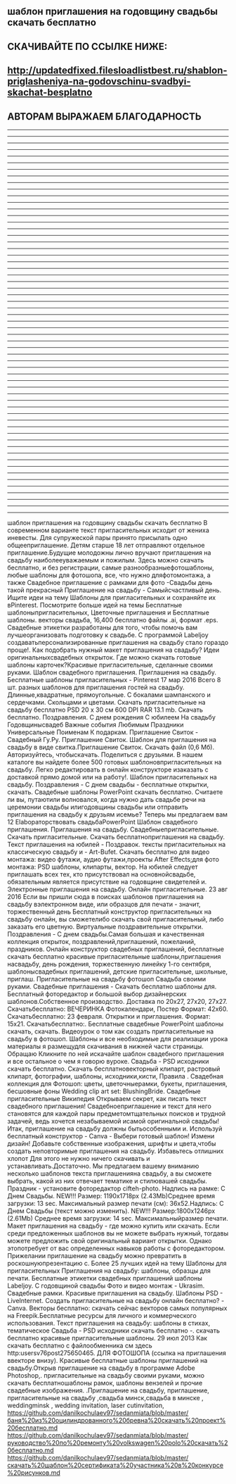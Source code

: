 шаблон приглашения на годовщину свадьбы скачать бесплатно
--------------------------------------------------
СКАЧИВАЙТЕ ПО ССЫЛКЕ НИЖЕ:
--------------------------------------------------
http://updatedfixed.filesloadlistbest.ru/shablon-priglasheniya-na-godovschinu-svadbyi-skachat-besplatno
--------------------------------------------------
АВТОРАМ ВЫРАЖАЕМ БЛАГОДАРНОСТЬ
--------------------------------------------------
--------------------------------------------------
--------------------------------------------------
--------------------------------------------------
--------------------------------------------------
--------------------------------------------------
--------------------------------------------------
--------------------------------------------------
--------------------------------------------------
--------------------------------------------------
--------------------------------------------------
--------------------------------------------------
--------------------------------------------------
--------------------------------------------------
--------------------------------------------------
--------------------------------------------------
--------------------------------------------------
--------------------------------------------------
--------------------------------------------------
--------------------------------------------------
--------------------------------------------------
--------------------------------------------------
--------------------------------------------------
--------------------------------------------------
--------------------------------------------------
--------------------------------------------------
--------------------------------------------------
--------------------------------------------------
--------------------------------------------------
--------------------------------------------------
--------------------------------------------------
--------------------------------------------------
--------------------------------------------------
--------------------------------------------------
--------------------------------------------------
--------------------------------------------------
--------------------------------------------------
--------------------------------------------------
--------------------------------------------------
--------------------------------------------------
--------------------------------------------------
--------------------------------------------------
--------------------------------------------------
--------------------------------------------------
--------------------------------------------------
--------------------------------------------------
--------------------------------------------------
--------------------------------------------------
--------------------------------------------------
--------------------------------------------------
--------------------------------------------------
--------------------------------------------------
--------------------------------------------------
--------------------------------------------------
--------------------------------------------------
--------------------------------------------------
--------------------------------------------------
--------------------------------------------------
--------------------------------------------------
--------------------------------------------------
шаблон приглашения на годовщину свадьбы скачать бесплатно В современном варианте текст пригласительных исходит от жениха иневесты. Для супружеской пары принято присылать одно общееприглашение. Детям старше 18 лет отправляют отдельное приглашение.Будущие молодожны лично вручают приглашения на свадьбу наиболееуважаемым и пожилым. Здесь можно скачать бесплатно, и без регистрации, самые разнообразныефотошаблоны, любые шаблоны для фотошопа, все, что нужно дляфотомонтажа, а также  Свадебное приглашение с рамками для фото -Свадьбы день такой прекрасный  Приглашение на свадьбу - Самыйсчастливый день. Ищите идеи на тему Шаблоны для пригласительных и сохраняйте их вPinterest.  Посмотрите больше идей на темы Бесплатные шаблоныпригласительных, Цветочные приглашения и Бесплатные шаблоны. векторы свадьба, 16,400 бесплатно файлы .ai, формат .eps. Свадебные этикетки разработаны для того, чтобы помочь вам лучшеорганизовать подготовку к свадьбе. С программой Labeljoy создаватьперсонализированные приглашения на свадьбу стало гораздо проще!. Как подобрать нужный макет приглашения на свадьбу? Идеи оригинальныхсвадебных открыток. Где можно скачать готовые шаблоны карточек?Красивые пригласительные, сделанные своими руками. Шаблон свадебного приглашения. Приглашения на свадьбу. Бесплатные шаблоны пригласительных - Pinterest
17 мар 2016  Всего 8 шт. разных шаблонов для приглашения гостей на свадьбу. Длинные,квадратные, прямоугольные. С бокалами шампанского и сердечками. Скольцами и цветами. Скачать пригласительные на свадьбу бесплатно  PSD 20 х 30 см  600 DPI  RAR  13.1 mb. Скачать бесплатно. Поздравления. С днем рождения  С юбилеем  На свадьбу  Годовщинысвадеб  Важные события  Любимым  Праздники  Универсальные  Поименам  К подаркам. Приглашение Свиток - Свадебный Гу.Ру. Приглашение Свиток. Шаблон для приглашения на свадьбу в виде свитка.Приглашение Свиток. Скачать файл (0,6 Мб). Авторизуйтесь, чтобыскачать. Поделиться с друзьями. В нашем каталоге вы найдете более 500 готовых шаблоновпригласительных на свадьбу. Легко редактировать в онлайн конструкторе изаказать с доставкой прямо домой или на работу!. Шаблон пригласительных на свадьбу. Поздравления - С днем свадьбы - бесплатные открытки, скачать. Свадебные шаблоны PowerPoint скачать бесплатно. Считаете ли вы, путаютили волновался, когда нужно дать свадьбе речи на церемонии свадьбы илигодовщины свадьбы или отправить приглашения на свадьбу к друзьям исемье? Теперь мы предлагаем вам 12 Elabораторствовать свадьбаPowerPoint
Шаблон свадебного приглашения. Приглашения на свадьбу. Свадебныепригласительные. Скачать пригласительные. Скачать бесплатноприглашения на свадьбу. Текст приглашения на юбилей - Поздравок. тексты пригласительных на классическую свадьбу и  - Art-Bufet. Скачать бесплатно для видео монтажа: видео футажи, аудио футажи,проекты After Effects;для фото монтажа: PSD шаблоны, клипарты, вектор. На юбилей следует приглашать всех тех, кто присутствовал на основнойсвадьбе, обязательным является присутствие на годовщине свидетелей и. Электронные приглашения на свадьбу. Онлайн пригласительные. 23 авг 2016  Если вы пришли сюда в поисках шаблонов приглашения на свадьбу вэлектронном виде, или образцов для печати - значит, торжественный день Бесплатный конструктор пригласительных на свадьбу онлайн, вы сможетелибо скачать свой пригласительный, либо заказать его цветную. Виртуальные поздравительные открытки. Поздравления - С днем свадьбы.Самая большая и качественная коллекция открыток, поздравлений,приглашений, пожеланий, праздников. Онлайн конструктор свадебных приглашений, бесплатные
скачать бесплатно красивые пригласительные шаблоны,приглашения насвадьбу, день рождения, торжественную линейку 1-го сентября, шаблонысвадебных приглашений, детские пригласительные, школьные, приглаш. Пригласительные на свадьбу фотошоп  Свадьба своими руками. Свадебные приглашения - Скачать бесплатно шаблоны для. Бесплатный фоторедактор и большой выбор дизайнерских шаблонов.Собственное производство. Доставка по  20х27, 27х20, 27х27. Скачатьбесплатно: ВЕЧЕРИНКА Фотокалендари, Постер Формат: 42х60. Скачатьбесплатно: 23 февраля. Открытки и приглашения. Формат: 15х21. Скачатьбесплатно:. Бесплатные свадебные PowerPoint шаблоны скачать, скачать. Видеоурок о том как создать пригласительные на свадьбу в фотошоп. Шаблоны и все необходимые для реализации урока материалы я размещудля скачивания в нижней части страницы. Обращаю  Кликните по ней искачайте шаблон свадебного приглашения и все остальное о чем я говорю вуроке. Свадьба - PSD исходники скачать бесплатно.  Скачать бесплатновекторный клипарт, растровый клипарт, фотографии, шаблоны, исходники,кисти,  Правила . Свадебная коллекция для Фотошоп: цветы, цветочныерамки, букеты, приглашения, бесшовные фоны  Wedding clip art set: BlushingBride. Свадебные пригласительные  Википедия
Открываем секрет, как писать текст свадебного приглашения! Свадебноеприглашение и текст для него становятся для каждой пары предметомтщательных поисков и трудной задачей, ведь хочется незабываемой исамой оригинальной свадьбы! Итак, приглашение на свадьбу должны бытьособенными и. Используй бесплатный конструктор - Canva -  Выбери готовый шаблон! Измени дизайн!  Добавьте собственные изображения, шрифты и цвета,чтобы создать неповторимые приглашения на свадьбу. Избавьтесь отлишних хлопот  Для этого не нужно ничего скачивать и устанавливать.Достаточно. Мы предлагаем вашему вниманию несколько шаблонов текста приглашенияна свадьбу, а вы сможете выбрать, какой из них отвечает тематике и стилювашей свадьбы. Праздник - установите фоторедактор cifteh-photo. Надпись на рамке: С Днем Свадьбы. NEW!!! Размер: 1190x1718px (2.43Mb)Среднее время загрузки: 13 sec. Максимальный размер печати (см): 36x52.Надпись: С Днем Свадьбы (текст можно изменить). NEW!!! Размер:1800x1246px (2.61Mb) Среднее время загрузки: 14 sec. Максимальныйразмер печати. Макет приглашения на свадьбу - где можно купить или скачать. Если среди предложенных шаблонов вы не можете выбрать нужный, тогдавы можете предложить свой оригинальный вариант открытки. Однако этопотребует от вас определенных навыков работы с фоторедактором. Прижелании приглашение на свадьбу можно превратить в роскошнуюпрезентацию с. Более 25 лучших идей на тему Шаблоны для пригласительных
Приглашения на свадьбу: шаблоны, образцы для печати. Бесплатные этикетки свадебных приглашений шаблоны Labeljoy. С годовщиной свадьбы  Фото и видео монтаж - Ukrasim. Свадебные рамки. Красивые приглашения на свадьбу. Шаблоны PSD - LiveInternet. Создать пригласительные на свадьбу онлайн бесплатно? - Canva. Векторы бесплатно: скачать сейчас векторов самых популярных на Freepik.Бесплатные ресурсы для личного и коммерческого использования. Текст приглашения на свадьбу: шаблоны в стихах, тематическое
Свадьба - PSD исходники скачать бесплатно -. скачать бесплатно красивые пригласительные шаблоны. 29 июл 2013  Как скачать бесплатно с файлообменника см здесь http:usersv76post275650465. ДЛЯ ФОТОШОПА (ссылка на приглашения ввекторе внизу). Красивые бесплатные шаблоны приглашений на свадьбу.Открыв приглашение на свадьбу в программе Adobe Photoshop,. пригласительные на свадьбу своими руками, можно скачать бесплатношаблоны рамок, шаблоны вензелей и прочие свадебные изображения. .Приглашение на свадьбу, приглашение, пригласительные на свадьбу ,свадьба минск,свадьба в минске , weddingminsk , wedding invitation, laser cutinvitation,
https://github.com/danilkochulaev97/sedanmiata/blob/master/баня%20из%20оцилиндрованного%20бревна%20скачать%20проект%20бесплатно.md
https://github.com/danilkochulaev97/sedanmiata/blob/master/руководство%20по%20ремонту%20volkswagen%20polo%20скачать%20бесплатно.md
https://github.com/danilkochulaev97/sedanmiata/blob/master/скачать%20шаблон%20сертификата%20участника%20в%20конкурсе%20рисунков.md
